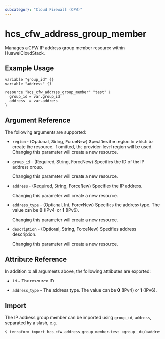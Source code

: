 ```yaml
---
subcategory: "Cloud Firewall (CFW)"
---
```


# hcs_cfw_address_group_member

Manages a CFW IP address group member resource within HuaweiCloudStack.

## Example Usage

```hcl
variable "group_id" {}
variable "address" {}

resource "hcs_cfw_address_group_member" "test" {
  group_id = var.group_id
  address  = var.address
}
```

## Argument Reference

The following arguments are supported:

* `region` - (Optional, String, ForceNew) Specifies the region in which to create the resource.
  If omitted, the provider-level region will be used. Changing this parameter will create a new resource.

* `group_id` - (Required, String, ForceNew) Specifies the ID of the IP address group.

  Changing this parameter will create a new resource.

* `address` - (Required, String, ForceNew) Specifies the IP address.

  Changing this parameter will create a new resource.

* `address_type` - (Optional, Int, ForceNew) Specifies the address type.
  The value can be **0** (IPv4) or **1** (IPv6).

  Changing this parameter will create a new resource.

* `description` - (Optional, String, ForceNew) Specifies address description.

  Changing this parameter will create a new resource.

## Attribute Reference

In addition to all arguments above, the following attributes are exported:

* `id` - The resource ID.

* `address_type` - The address type. The value can be **0** (IPv4) or **1** (IPv6).

## Import

The IP address group member can be imported using `group_id`, `address`, separated by a slash, e.g.

```bash
$ terraform import hcs_cfw_address_group_member.test <group_id>/<address>
```
